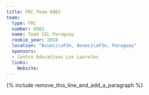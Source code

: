 ```yaml
---
title: FRC Team 6982
team:
  type: FRC
  number: 6982
  name: Team CEL Paraguay
  rookie_year: 2018
  location: "Asunci\xF3n, Asunci\xF3n, Paraguay"
  sponsors:
  - Centro Educativos Los Laureles
  links:
    Website:
---
```


{% include remove_this_line_and_add_a_paragraph %}